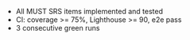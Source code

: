 - All MUST SRS items implemented and tested
- CI: coverage >= 75%, Lighthouse >= 90, e2e pass
- 3 consecutive green runs
